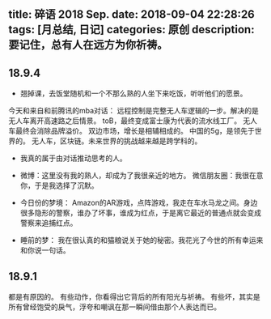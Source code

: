 title: 碎语 2018 Sep.
date: 2018-09-04 22:28:26
tags: [月总结, 日记]
categories: 原创
description: 要记住，总有人在远方为你祈祷。
---

## 18.9.4
- 翘掉课，去饭堂随机和一个不那么熟的人坐下来吃饭，听听他们的愿景。

今天和来自和前腾讯的mba对话：
远程控制是完整无人车逻辑的一步。解决的是无人车离开高速路之后情景。
toB，最终变成富士康为代表的流水线工厂。
无人车最终会消除品牌溢价。
双边市场，增长是相辅相成的。
中国的5g，是领先于世界的。
无人车，区块链。未来世界的挑战越来越是跨学科的。

- 我真的属于由对话推动思考的人。

- 微博：这里没有我的熟人，却成为了我很亲近的地方。
微信朋友圈：我很在意你，于是我选择了沉默。

- 今日份的梦境：
Amazon的AR游戏，点阵游戏，我走在车水马龙之间。身边很多隐形的警察，谁办了坏事，谁成为红点，于是离它最近的普通点就会变成警察来追捕红点。

- 睡前的梦：
我在很认真的和猫粮说关于她的秘密。我花光了今世的所有幸运来和你说一句话。

## 18.9.1 
都是有原因的。
有些动作，你看得出它背后的所有阳光与祈祷。
有些坏，其实是所有曾经饱受的戾气，浮夸和嘲讽在那一瞬间借由那个人表达而已。